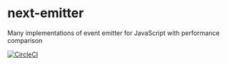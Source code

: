 # next-emitter
Many implementations of event emitter for JavaScript with performance comparison

[![CircleCI](https://circleci.com/gh/gartz/next-emitter.svg?style=svg)](https://circleci.com/gh/gartz/next-emitter)
